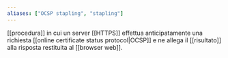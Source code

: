 ```yaml
---
aliases: ["OCSP stapling", "stapling"]
---
```


[[procedura]] in cui un server [[HTTPS]] effettua anticipatamente una richiesta [[online certificate status protocol|OCSP]] e ne allega il [[risultato]] alla risposta restituita al [[browser web]].